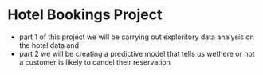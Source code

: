 # Hotel Bookings Project

- part 1 of this project we will be carrying out exploritory data analysis on the hotel data and 
- part 2 we will be creating a predictive model that tells us wethere or not a customer 
is likely to cancel their reservation

